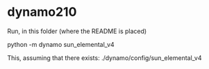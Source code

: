 # dynamo210

Run, in this folder (where the README is placed)

  python -m dynamo sun_elemental_v4

This, assuming that there exists: ./dynamo/config/sun_elemental_v4

